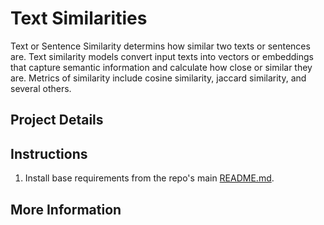 # Text Similarities

Text or Sentence Similarity determins how similar two texts or sentences are. Text similarity models convert input texts into vectors or embeddings that capture semantic information and calculate how close or similar they are. Metrics of similarity include cosine similarity, jaccard similarity, and several others.

## Project Details

## Instructions

1. Install base requirements from the repo's main [README.md](https://github.com/bohoro/ApplyMetaAI/blob/main/README.md).

## More Information
